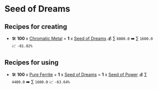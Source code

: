 # Seed of Dreams

## Recipes for creating

* 🛠️ **100** x [Chromatic Metal](<Chromatic Metal.md>) = **1** x [Seed of Dreams](<Seed of Dreams.md>) 💰 ∑ `8800.0` ➡️ ∑ `1600.0` 📈 `-81.82%`


## Recipes for using

* 🛠️ **100** x [Pure Ferrite](<Pure Ferrite.md>) + **1** x [Seed of Dreams](<Seed of Dreams.md>) = **1** x [Seed of Power](<Seed of Power.md>) 💰 ∑ `4400.0` ➡️ ∑ `1600.0` 📈 `-63.64%`
